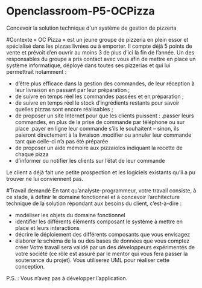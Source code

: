 # Openclassroom-P5-OCPizza
Concevoir la solution technique d'un système de gestion de pizzeria

#Contexte
« OC Pizza » est un jeune groupe de pizzeria en plein essor et spécialisé dans les pizzas livrées ou à emporter. 
Il compte déjà 5 points de vente et prévoit d’en ouvrir au moins 3 de plus d’ici la fin de l’année.
Un des responsables du groupe a pris contact avec vous afin de mettre en place un système informatique, déployé dans 
toutes ses pizzerias et qui lui permettrait notamment :
- d’être plus efficace dans la gestion des commandes, de leur réception à leur livraison en passant par leur préparation ;
- de suivre en temps réel les commandes passées et en préparation ;
- de suivre en temps réel le stock d’ingrédients restants pour savoir quelles pizzas sont encore réalisables ;
- de proposer un site Internet pour que les clients puissent : 
    .passer leurs commandes, en plus de la prise de commande par téléphone ou sur place
    .payer en ligne leur commande s’ils le souhaitent – sinon, ils paieront directement à la livraison
    .modifier ou annuler leur commande tant que celle-ci n’a pas été préparée
- de proposer un aide mémoire aux pizzaiolos indiquant la recette de chaque pizza
- d’informer ou notifier les clients sur l’état de leur commande

Le client a déjà fait une petite prospection et les logiciels existants qu’il a pu trouver ne lui conviennent pas.



#Travail demandé
En tant qu’analyste-programmeur, votre travail consiste, à ce stade, à définir le domaine fonctionnel et 
à concevoir l’architecture technique de la solution répondant aux besoins du client, c’est-à-dire :
- modéliser les objets du domaine fonctionnel
- identifier les différents éléments composant le système à mettre en place et leurs interactions
- décrire le déploiement des différents composants que vous envisagez
- élaborer le schéma de la ou des bases de données que vous comptez créer
Votre travail sera validé par un des développeurs expérimentés de votre société (ce rôle est assuré par le mentor 
qui vous fera passer la soutenance du projet).
Vous utiliserez UML pour réaliser cette conception.

P.S. : Vous n’avez pas à développer l’application.
